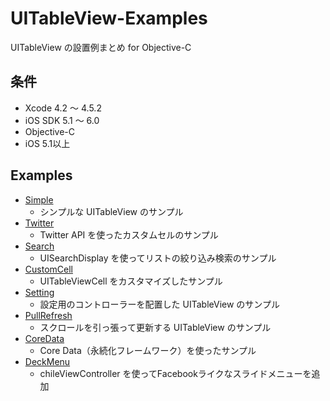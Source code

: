 UITableView-Examples
====================

UITableView の設置例まとめ for Objective-C

条件
---------------
 * Xcode 4.2 〜 4.5.2
 * iOS SDK 5.1 〜 6.0
 * Objective-C
 * iOS 5.1以上

Examples
---------------
 * [Simple](https://github.com/syake/UITableView-Examples/tree/master/Simple "Simple")
   * シンプルな UITableView のサンプル
 * [Twitter](https://github.com/syake/UITableView-Examples/tree/master/Twitter "Twitter")
   * Twitter API を使ったカスタムセルのサンプル
 * [Search](https://github.com/syake/UITableView-Examples/tree/master/Search "Search")
   * UISearchDisplay を使ってリストの絞り込み検索のサンプル
 * [CustomCell](https://github.com/syake/UITableView-Examples/tree/master/CustomCell "CustomCell")
   * UITableViewCell をカスタマイズしたサンプル
 * [Setting](https://github.com/syake/UITableView-Examples/tree/master/Setting "Setting")
   * 設定用のコントローラーを配置した UITableView のサンプル
 * [PullRefresh](https://github.com/syake/UITableView-Examples/tree/master/PullRefresh "PullRefresh")
   * スクロールを引っ張って更新する UITableView のサンプル
 * [CoreData](https://github.com/syake/UITableView-Examples/tree/master/CoreData "CoreData")
   * Core Data（永続化フレームワーク）を使ったサンプル
 * [DeckMenu](https://github.com/syake/UITableView-Examples/tree/master/DeckMenu "DeckMenu")
   * chileViewController を使ってFacebookライクなスライドメニューを追加
